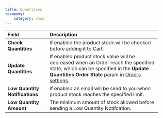 ```yaml
---
title: Quantities
taxonomy:
    category: docs
---
```


| Field       | Description |
| :---------- | :---------- |
| **Check Quantities** | If enabled the product stock will be checked before adding it to Cart. |
| **Update Quantities** | If enabled product stock value will be decreased when an Order reach the specified state, which can be specified in the **Update Quantities Order State** param in [Orders settings](#orders). |
| **Low Quantity Notifications** | If enabled an email will be send to you when product stock reaches the specified limit. |
| **Low Quantity Amount** | The minimum amount of stock allowed before sending a Low Quantity Notifcation. |
